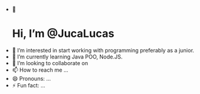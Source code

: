 - 👋<h1> Hi, I’m @JucaLucas</h1> 
- 👀 I’m interested in start working with programming preferably as a junior.
- 🌱 I’m currently learning Java POO, Node.JS.
- 💞️ I’m looking to collaborate on 
- 📫 How to reach me ...
- 😄 Pronouns: ...
- ⚡ Fun fact: ...

<!---
JucaLucas/JucaLucas is a ✨ special ✨ repository because its `README.md` (this file) appears on your GitHub profile.
You can click the Preview link to take a look at your changes.
--->

